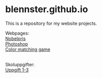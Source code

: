 # blennster.github.io

This is a repository for my website projects.  

Webpages:<br>
<a href="/nobel/hem.html">Nobelpris</a>
<br>
<a href="/photoshop/banner.html">Photoshop</a>
<br>
<a href="/color-game/color-game.html">Color matching game</a>

<br>
Skoluppgifter:
<br>
<a href="https://blennster.github.io/Javascript/Uppgift1/Upggift.html">Uppgift 1-3</a>
